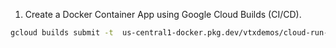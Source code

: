 1. Create a Docker Container App using Google Cloud Builds (CI/CD).

```bash
gcloud builds submit -t  us-central1-docker.pkg.dev/vtxdemos/cloud-run-source-deploy/gemini_sql:v1 .
```